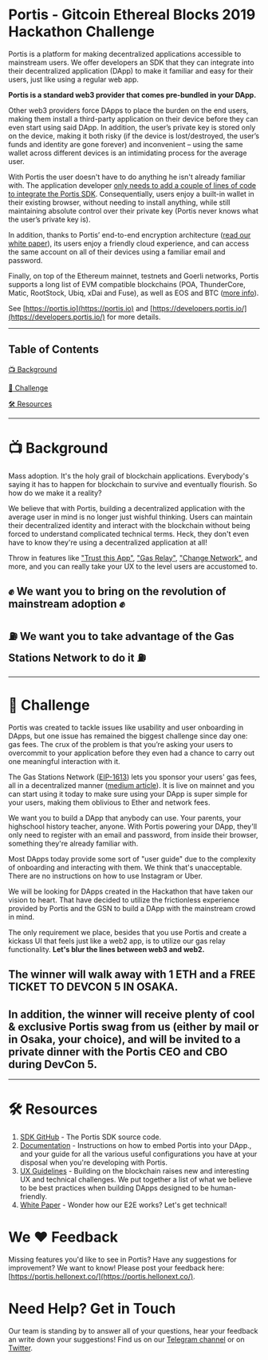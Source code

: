 # Portis - Gitcoin Ethereal Blocks 2019 Hackathon Challenge


Portis is a platform for making decentralized applications accessible to mainstream users. We offer developers an SDK that they can integrate into their decentralized application (DApp) to make it familiar and easy for their users, just like using a regular web app. 

**Portis is a standard web3 provider that comes pre-bundled in your DApp.**

Other web3 providers force DApps to place the burden on the end users, making them install a third-party application on their device before they can even start using said DApp. In addition, the user’s private key is stored only on the device, making it both risky (if the device is lost/destroyed, the user’s funds and identity are gone forever) and inconvenient – using the same wallet across different devices is an intimidating process for the average user.

With Portis the user doesn't have to do anything he isn't already familiar with. The application developer [only needs to add a couple of lines of code to integrate the Portis SDK](https://github.com/portis-project/web-sdk). Consequentially, users enjoy a built-in wallet in their existing browser, without needing to install anything, while still maintaining absolute control over their private key (Portis never knows what the user’s private key is). 

In addition, thanks to Portis’ end-to-end encryption architecture ([read our white paper](https://www.portis.io/whitepaper)), its users enjoy a friendly cloud experience, and can access the same account on all of their devices using a familiar email and password.

Finally, on top of the Ethereum mainnet, testnets and Goerli networks, Portis supports a long list of EVM compatible blockchains (POA, ThunderCore, Matic, RootStock, Ubiq, xDai and Fuse), as well as EOS and BTC ([more info](https://docs.portis.io/#/configuration?id=network)).

See [https://portis.io](https://portis.io) and [https://developers.portis.io/](https://developers.portis.io/) for more details.

---

## Table of Contents

[:tv: Background](#tv-background)

[:rocket: Challenge](#rocket-challenge)

[:hammer_and_wrench: Resources](#hammer_and_wrench-resources)

---

# :tv: Background

Mass adoption. It's the holy grail of blockchain applications. Everybody's saying it has to happen for blockchain to survive and eventually flourish. So how do we make it a reality?

We believe that with Portis, building a decentralized application with the average user in mind is no longer just wishful thinking. Users can maintain their decentralized identity and interact with the blockchain without being forced to understand complicated technical terms. Heck, they don't even have to know they're using a decentralized application at all!

Throw in features like ["Trust this App"](https://docs.portis.io/#/trust-this-app), ["Gas Relay"](https://docs.portis.io/#/gas-relay), ["Change Network"](https://docs.portis.io/#/methods?id=changenetwork), and more, and you can really take your UX to the level users are accustomed to.

## ✊ We want you to bring on the revolution of mainstream adoption ✊
## ⛽️ We want you to take advantage of the Gas Stations Network to do it ⛽️

---

# :rocket: Challenge

Portis was created to tackle issues like usability and user onboarding in DApps, but one issue has remained the biggest challenge since day one: gas fees. The crux of the problem is that you’re asking your users to overcommit to your application before they even had a chance to carry out one meaningful interaction with it.

The Gas Stations Network ([EIP-1613](http://eips.ethereum.org/EIPS/eip-1613)) lets you sponsor your users' gas fees, all in a decentralized manner ([medium article](https://medium.com/@portis/sponsor-your-users-gas-fees-with-portis-and-tabookey-s-gas-stations-network-7fd7c8406869)). It is live on mainnet and you can start using it today to make sure using your DApp is super simple for your users, making them oblivious to Ether and network fees.

We want you to build a DApp that anybody can use. Your parents, your highschool history teacher, anyone. With Portis powering your DApp, they'll only need to register with an email and password, from inside their browser, something they're already familiar with. 

Most DApps today provide some sort of "user guide" due to the complexity of onboarding and interacting with them. We think that's unacceptable. There are no instructions on how to use Instagram or Uber.

We will be looking for DApps created in the Hackathon that have taken our vision to heart. That have decided to utilize the frictionless experience provided by Portis and the GSN to build a DApp with the mainstream crowd in mind. 

The only requirement we place, besides that you use Portis and create a kickass UI that feels just like a web2 app, is to utilize our gas relay functionality. **Let's blur the lines between web3 and web2.**

## The winner will walk away with 1 ETH and a FREE TICKET TO DEVCON 5 IN OSAKA.

## In addition, the winner will receive plenty of cool & exclusive Portis swag from us (either by mail or in Osaka, your choice), and will be invited to a private dinner with the Portis CEO and CBO during DevCon 5.

---

# :hammer_and_wrench: Resources

1. [SDK GitHub](https://github.com/portis-project/web-sdk) - The Portis SDK source code.
1. [Documentation](https://docs.portis.io/) - Instructions on how to embed Portis into your DApp., and your guide for all the various useful configurations you have at your disposal when you're developing with Portis.
1. [UX Guidelines](https://docs.portis.io/#/ux-guidelines) - Building on the blockchain raises new and interesting UX and technical challenges. We put together a list of what we believe to be best practices when building DApps designed to be human-friendly.
1. [White Paper](https://www.portis.io/whitepaper) - Wonder how our E2E works? Let's get technical!  

# We ❤️ Feedback
Missing features you'd like to see in Portis? Have any suggestions for improvement? We want to know! Please post your feedback here: [https://portis.hellonext.co/](https://portis.hellonext.co/).

# Need Help? Get in Touch

Our team is standing by to answer all of your questions, hear your feedback an write down your suggestions! Find us on our [Telegram channel](https://t.me/PortisHQ) or on [Twitter](https://twitter.com/portis_io).
